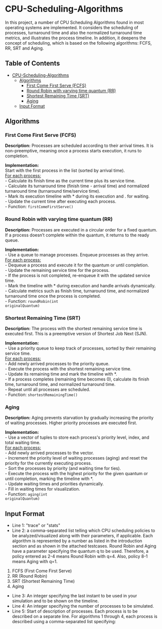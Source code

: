 # CPU-Scheduling-Algorithms
In this project, a number of CPU Scheduling Algorithms found in most operating systems are implemented. It considers the scheduling of processes, turnaround time and also the normalized turnaround time metrics, and illustrates the process timeline. In addition, it deepens the concept of scheduling, which is based on the following algorithms: FCFS, RR, SRT and Aging.

## Table of Contents
- [CPU-Scheduling-Algorithms](#cpu-scheduling-algorithms)
  - [Algorithms](#algorithms)
    - [First Come First Serve (FCFS)](#first-come-first-serve-fcfs)
    - [Round Robin with varying time quantum (RR)](#round-robin-with-varying-time-quantum-rr)
    - [Shortest Remaining Time (SRT)](#shortest-remaining-time-srt)
    - [Aging](#aging)
  - [Input Format](#input-format)

## Algorithms

### First Come First Serve (FCFS)
 <strong>Description:</strong> Processes are scheduled according to their arrival times. It is non-preemptive, meaning once a process starts execution, it runs to completion.

<strong>Implementation:</strong><br>
            Start with the first process in the list (sorted by arrival time).<br>
            <u>For each process:</u><br>
            - Calculate its finish time as the current time plus its service time.<br>
            - Calculate its turnaround time (finish time - arrival time) and normalized turnaround time (turnaround time/service time).<br>
            - Mark its execution timeline with * during its execution and . for waiting.<br>
            - Update the current time after executing each process.<br>
            - Function: <code>firstComeFirstServe()</code>

### Round Robin with varying time quantum (RR)
<strong>Description:</strong> Processes are executed in a circular order for a fixed quantum. If a process doesn’t complete within the quantum, it returns to the ready queue.

<strong>Implementation:</strong><br>
            - Use a queue to manage processes. Enqueue processes as they arrive.<br>
            <u>For each process:</u><br>
            - Dequeue a process and execute it for the quantum or until completion.<br>
            - Update the remaining service time for the process.<br>
            - If the process is not completed, re-enqueue it with the updated service time.<br>
            - Mark the timeline with * during execution and handle arrivals dynamically.<br>
            - Calculate metrics such as finish time, turnaround time, and normalized turnaround time once the process is completed.<br>
            - Function: <code>roundRobin(int originalQuantum)</code>
  
### Shortest Remaining Time (SRT)
<strong>Description:</strong> The process with the shortest remaining service time is executed first. This is a preemptive version of Shortest Job Next (SJN).

<strong>Implementation:</strong><br>
            - Use a priority queue to keep track of processes, sorted by their remaining service time.<br>
            <u>For each process:</u><br>
            - Add newly arrived processes to the priority queue.<br>
            - Execute the process with the shortest remaining service time.<br>
            - Update its remaining time and mark the timeline with *.<br>
            - If a process completes (remaining time becomes 0), calculate its finish time, turnaround time, and normalized turnaround time.<br>
            - Repeat until all processes are scheduled.<br>
            - Function: <code>shortestRemainingTime()</code>

### Aging

<strong>Description:</strong> Aging prevents starvation by gradually increasing the priority of waiting processes. Higher priority processes are executed first.

 <strong>Implementation:</strong><br>
            - Use a vector of tuples to store each process's priority level, index, and total waiting time.<br>
            <u>For each process:</u><br>
            - Add newly arrived processes to the vector.<br>
            - Increment the priority level of waiting processes (aging) and reset the priority for the currently executing process.<br>
            - Sort the processes by priority (and waiting time for ties).<br>
            - Execute the process with the highest priority for the given quantum or until completion, marking the timeline with *.<br>
            - Update waiting times and priorities dynamically.<br>
            - Fill in waiting times for visualization.<br>
            - Function: <code>aging(int originalQuantum)</code>

## Input Format
- Line 1: "trace" or "stats"
- Line 2: a comma-separated list telling which CPU scheduling policies to be analyzed/visualized along with
their parameters, if applicable. Each algorithm is represented by a number as listed in the
introduction section and as shown in the attached testcases.
Round Robin and Aging have a parameter specifying the quantum q to be used. Therefore, a policy
entered as 2-4 means Round Robin with q=4. Also, policy 8-1 means Aging with q=1.
 1. FCFS (First Come First Serve)
 2. RR (Round Robin)
 3. SRT (Shortest Remaining Time)
 4. Aging
- Line 3: An integer specifying the last instant to be used in your simulation and to be shown on the timeline.
- Line 4: An integer specifying the number of processes to be simulated.
- Line 5: Start of description of processes. Each process is to be described on a separate line. For algorithms 1 through 4, each process is described using a comma-separated list specifying:
